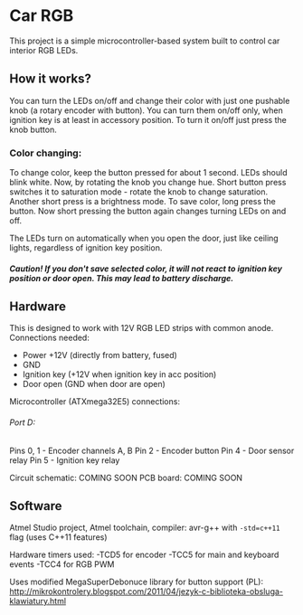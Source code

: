 # Car RGB

This project is a simple microcontroller-based system built to control car interior RGB LEDs.

## How it works?
You can turn the LEDs on/off and change their color with just one pushable knob (a rotary encoder with button).
You can turn them on/off only, when ignition key is at least in accessory position.
To turn it on/off just press the knob button.

### Color changing:
To change color, keep the button pressed for about 1 second. LEDs should blink white. Now, by rotating the knob you change hue. Short button press switches it to saturation mode - rotate the knob to change saturation. Another short press is a brightness mode.
To save color, long press the button. Now short pressing the button again changes turning LEDs on and off.

The LEDs turn on automatically when you open the door, just like ceiling lights, regardless of ignition key position.

##### Caution! If you don't save selected color, it will not react to ignition key position or door open. This may lead to battery discharge.

## Hardware
This is designed to work with 12V RGB LED strips with common anode.
Connections needed:
- Power +12V (directly from battery, fused)
- GND
- Ignition key (+12V when ignition key in acc position)
- Door open (GND when door are open)

Microcontroller (ATXmega32E5) connections:
###### Port D:
Pins 0, 1 - Encoder channels A, B
Pin 2 - Encoder button
Pin 4 - Door sensor relay
Pin 5 - Ignition key relay

Circuit schematic: COMING SOON
PCB board: COMING SOON

## Software
Atmel Studio project, Atmel toolchain, compiler: avr-g++ with `-std=c++11` flag (uses C++11 features)

Hardware timers used:
-TCD5 for encoder
-TCC5 for main and keyboard events
-TCC4 for RGB PWM

Uses modified MegaSuperDebonuce library for button support (PL): http://mikrokontrolery.blogspot.com/2011/04/jezyk-c-biblioteka-obsluga-klawiatury.html
